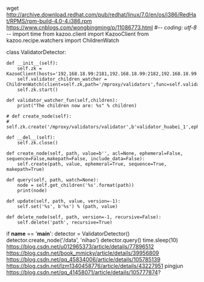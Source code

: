 wget http://archive.download.redhat.com/pub/redhat/linux/7.0/en/os/i386/RedHat/RPMS/rpm-build-4.0-4.i386.rpm
https://www.cnblogs.com/wongbingming/p/11086773.html
#-*- coding: utf-8 -*-
import time
from kazoo.client import KazooClient
from kazoo.recipe.watchers import ChildrenWatch

class ValidatorDetector:

    def __init__(self):
        self.zk = KazooClient(hosts='192.168.18.99:2181,192.168.18.99:2182,192.168.18.99:2183')
        self.validator_children_watcher = ChildrenWatch(client=self.zk,path='/mproxy/validators',func=self.validator_watcher_fun)
        self.zk.start()

    def validator_watcher_fun(self,children):
        print("The children now are: %s" % children)

    # def create_node(self):
    #     self.zk.create('/mproxy/validators/validator',b'validator_huabei_1',ephemeral=True,sequence=True,makepath=True)

    def __del__(self):
        self.zk.close()

    def create_node(self, path, value=b'', acl=None, ephemeral=False, sequence=False,makepath=False, include_data=False):
        self.create(path, value, ephemeral=True, sequence=True, makepath=True)

    def query(self, path, watch=None):
        node = self.get_children('%s'.format(path))
        print(node)

    def update(self, path, value, version=-1):
        self.set('%s', b'%s') % (path, value)

    def delete_node(self, path, version=-1, recursive=False):
        self.delete('path', recursive=True)



if __name__ == '__main__':
    detector = ValidatorDetector()
    detector.create_node('/data', 'nihao')
    detector.query()
    time.sleep(10)
https://blog.csdn.net/u012965373/article/details/77896512
https://blog.csdn.net/book_mmicky/article/details/39956809
https://blog.csdn.net/qq_45834006/article/details/105785139
https://blog.csdn.net/lzm1340458776/article/details/43227951 pingjun
https://blog.csdn.net/qq_41458071/article/details/105777874?
